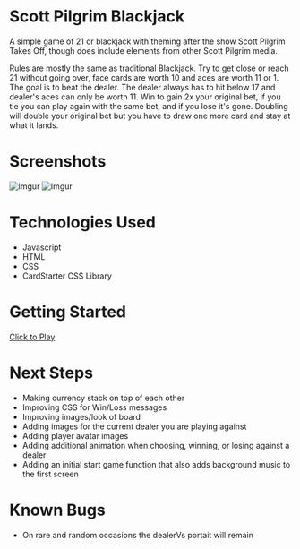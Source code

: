 # Scott Pilgrim Blackjack

A simple game of 21 or blackjack with theming after the show Scott Pilgrim Takes Off, though does include elements from other Scott Pilgrim media.

Rules are mostly the same as traditional Blackjack. Try to get close or reach 21 without going over, face cards are worth 10 and aces are worth 11 or 1.
The goal is to beat the dealer. The dealer always has to hit below 17 and dealer's aces can only be worth 11.
Win to gain 2x your original bet, if you tie you can play again with the same bet, and if you lose it's gone.
Doubling will double your original bet but you have to draw one more card and stay at what it lands. 

# Screenshots
![Imgur](https://i.imgur.com/uRbKp6M.png)
![Imgur](https://i.imgur.com/PJry4hm.png)

# Technologies Used
* Javascript
* HTML
* CSS
* CardStarter CSS Library

# Getting Started
[Click to Play](https://lynntc.github.io/SP-Blackjack/)

# Next Steps
* Making currency stack on top of each other
* Improving CSS for Win/Loss messages
* Improving images/look of board
* Adding images for the current dealer you are playing against
* Adding player avatar images
* Adding additional animation when choosing, winning, or losing against a dealer
* Adding an initial start game function that also adds background music to the first screen

# Known Bugs
* On rare and random occasions the dealerVs portait will remain
